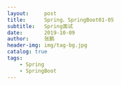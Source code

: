```yaml
---
layout:     post 
title:      Spring、SpringBoot01-05
subtitle:   Spring面试
date:       2019-10-09
author:     张鹏
header-img: img/tag-bg.jpg
catalog: true   
tags:                         
    - Spring
    - SpringBoot
---
```



